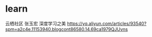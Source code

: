 # learn

云栖社区 张玉宏 深度学习之美
https://yq.aliyun.com/articles/93540?spm=a2c4e.11153940.blogcont86580.14.69ca1979QJUvns